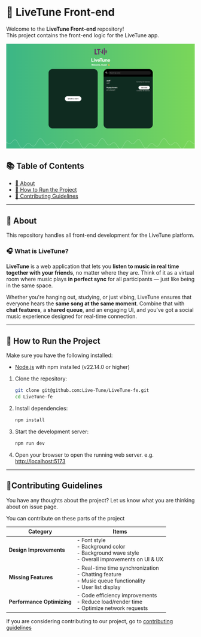 # 🎵 LiveTune Front-end

Welcome to the **LiveTune Front-end** repository!  
This project contains the front-end logic for the LiveTune app.

![mainPageDemo](./public/mainPageDemo.png)

## 📚 Table of Contents

- [📖 About](#-about)
- [🚀 How to Run the Project](#-how-to-run-the-project)
- [📝 Contributing Guidelines](#-contributing-guidelines)

---

## 📖 About

This repository handles all front-end development for the LiveTune platform.

### 🎧 What is LiveTune?

**LiveTune** is a web application that lets you **listen to music in real time together with your friends**, no matter where they are. Think of it as a virtual room where music plays **in perfect sync** for all participants — just like being in the same space.

Whether you're hanging out, studying, or just vibing, LiveTune ensures that everyone hears the **same song at the same moment**. Combine that with **chat features**, a **shared queue**, and an engaging UI, and you’ve got a social music experience designed for real-time connection.

---

## 🚀 How to Run the Project

Make sure you have the following installed:

- [Node.js](https://nodejs.org/) with npm installed (v22.14.0 or higher)

1. Clone the repository:

   ```bash
   git clone git@github.com:Live-Tune/LiveTune-fe.git
   cd LiveTune-fe
   ```

2. Install dependencies:

   ```bash
   npm install
   ```

3. Start the development server:

   ```bash
   npm run dev
   ```

4. Open your browser to open the running web server. e.g. [http://localhost:5173](http://localhost:5173)

---

## 📝Contributing Guidelines

You have any thoughts about the project? Let us know what you are thinking about on issue page.

You can contribute on these parts of the project

| Category                   | Items                                                                                                        |
| -------------------------- | ------------------------------------------------------------------------------------------------------------ |
| **Design Improvements**    | - Font style<br>- Background color<br>- Background wave style<br>- Overall improvements on UI & UX           |
| **Missing Features**       | - Real-time time synchronization<br>- Chatting feature<br>- Music queue functionality<br>- User list display |
| **Performance Optimizing** | - Code efficiency improvements<br>- Reduce load/render time<br>- Optimize network requests                   |

If you are considering contributing to our project, go to [contributing guidelines](./CONTRIBUTING.md)
